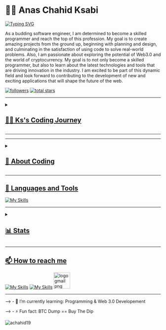 # 👨‍💻 Anas Chahid Ksabi

<a href="https://git.io/typing-svg"><img src="https://readme-typing-svg.demolab.com?font=Fira+Code&weight=900&size=28&duration=5001&pause=1000&color=02F718&center=true&vCenter=true&width=435&lines=Future+Software+Engineer" alt="Typing SVG" /></a>

As a budding software engineer, I am determined to become a skilled programmer and reach the top of this profession. My goal is to create amazing projects from the ground up, beginning with planning and design, and culminating in the satisfaction of using code to solve real-world problems.
Also, I am passionate about exploring the potential of Web3.0 and the world of cryptocurrency. My goal is to not only become a skilled programmer, but also to learn about the latest technologies and tools that are driving innovation in the industry. I am excited to be part of this dynamic field and look forward to contributing to the development of new and exciting applications that will shape the future of the web.

<a href="https://github.com/achahid19?tab=followers">
         <img alt="followers" title="Follow me on Github" src="https://custom-icon-badges.demolab.com/github/followers/achahid19?color=236ad3&labelColor=1155ba&style=for-the-badge&logo=person-add&label=Follow&logoColor=white"/></a>
      <a href="https://github.com/achahid19?tab=repositories&sort=stargazers">
         <img alt="total stars" title="Total stars on GitHub" src="https://custom-icon-badges.demolab.com/github/stars/achahid19?color=55960c&style=for-the-badge&labelColor=488207&logo=star"/></a>
   <a href="https://github.com/achahid19?tab=viwers">
   </p>

---
<details>

 <summary><h2>👨‍💻 Ks's Coding Journey</h2></summary>
 
 **`[20/02/2023] : I started my programing journey with ALX SE program.`**
 
 **`[20/03/2023] : Starting My C language journey.`**     
 
 **`[01/11/2023] : Student at 1337. `**
</details>

---
---
<details>
 <summary><h2>👨‍ About Coding </h2></summary>
         
**`Coding is not about being the best, it's about being better than you were yesterday.`**
         
**`Remember, every small step you take towards improving your coding skills is a step towards your goals. Keep pushing, keep learing, and you'll get there`**
         
</details>

--- 
 
## 🧰 Languages and Tools

![My Skills](https://skillicons.dev/icons?i=c,bash,linux,vscode,vim,emacs,git,javascript,github&perline=10)

---

<details>
 <summary><h2>📊 Stats</h2></summary>
         
![Anas's GitHub stats](https://github-readme-stats.vercel.app/api?username=achahid19&show_icons=true&theme=cobalt&date_format=j%20M%5B%20Y%5D&background=000000&border=7536B2&stroke=9243DD&ring=89502D&fire=FF9554&currStreakNum=D280FF&sideNums=BC52FF&currStreakLabel=64EAE2&sideLabels=48A8A2&dates=A42EE5)

<p><img align="center" width="470" src="https://github-readme-streak-stats.herokuapp.com/?user=achahid19&theme=cobalt&date_format=j%20M%5B%20Y%5D&background=000000&border=7536B2&stroke=9243DD&ring=89502D&fire=FF9554&currStreakNum=D280FF&sideNums=BC52FF&currStreakLabel=64EAE2&sideLabels=48A8A2&dates=A42EE5" alt="achahid19" /></p>

<p><img align="center" width="470" src="https://github-readme-stats.vercel.app/api/top-langs?username=achahid19&theme=cobalt&date_format=j%20M%5B%20Y%5D&background=000000&border=7536B2&stroke=9243DD&ring=89502D&fire=FF9554&currStreakNum=D280FF&sideNums=BC52FF&currStreakLabel=64EAE2&sideLabels=48A8A2&dates=A42EE5" alt="achahid19" /></p>

</details>

---

## 📫 How to reach me

[![My Skills](https://skillicons.dev/icons?i=twitter)](https://twitter.com/it_CryptoKs)
[![My Skills](https://skillicons.dev/icons?i=linkedin)](https://www.linkedin.com/in/anas-chahid-ksabi-b097bb254/)
[<img src="https://www.freepnglogos.com/uploads/logo-gmail-png/logo-gmail-png-brand-brands-gmail-logo-logos-icon-22.png" width="53" alt="logo gmail png brand brands gmail logo logos icon" /></a>](mailto:achahid1999@gmail.com)

---

--> - 🌱 I’m currently learning: Programming & Web 3.0 Developement

--> - ⚡ Fun fact: BTC Dump == Buy The Dip

<p align="left"> <img src="https://komarev.com/ghpvc/?username=achahid19&label=Profile%20views&color=0e75b6&style=flat" alt="achahid19" /> </p>








